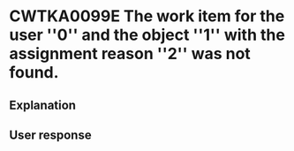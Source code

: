 # CWTKA0099E The work item for the user ''0'' and the object ''1'' with the assignment reason ''2'' was not found.

## Explanation

## User response